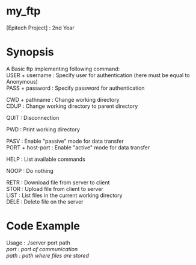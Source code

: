 # my_ftp
[Epitech Project] : 2nd Year

Synopsis
=

A Basic ftp implementing following command:		
USER + username   : Specify user for authentication (here <username> must be equal to Anonymous)	
PASS + password   : Specify password for authentication

CWD  + pathname   : Change working directory	
CDUP              : Change working directory to parent directory

QUIT              : Disconnection



PWD								: Print working directory	

PASV							: Enable "passive" mode for data transfer	
PORT  + host-port	: Enable "active" mode for data transfer

HELP							: List available commands

NOOP							: Do nothing


RETR							: Download file from server to client	
STOR							: Upload file from client to server		
LIST							: List files in the current working directory 	
DELE							: Delete file on the server	

Code Example
=

Usage : ./server port path	
*port : port of communication*		
*path : path where files are stored*
